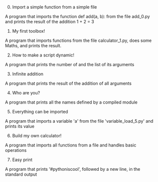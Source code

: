0. Import a simple function from a simple file

A program that imports the function def add(a, b): from the file add_0.py and prints the result of the addition 1 + 2 = 3

1. My first toolbox!

A program that imports functions from the file calculator_1.py, does some Maths, and prints the result.

2. How to make a script dynamic!

A program that prints the number of and the list of its arguments

3. Infinite addition

A program that prints the result of the addition of all arguments

4. Who are you?

A program that prints all the names defined by a compiled module

5. Everything can be imported

A program that imports a variable 'a' from the file 'variable_load_5.py' and prints its value

6. Build my own calculator!

A program that imports all functions from a file  and handles basic operations

7. Easy print

A program that prints '#pythoniscool', followed by a new line, in the standard output

